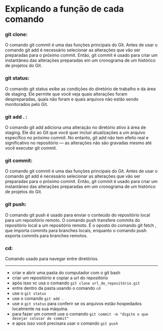 # Explicando a função de cada comando

### git clone: 
O comando git commit é uma das funções principais do Git. Antes de usar o comando git add é necessário selecionar as alterações que vão ser preparadas para o próximo commit. Então, git commit é usado para criar um instantâneo das alterações preparadas em um cronograma de um histórico de projetos do Git.

### git status: 
O comando git status exibe as condições do diretório de trabalho e da área de staging. Ele permite que você veja quais alterações foram despreparadas, quais não foram e quais arquivos não estão sendo monitorados pelo Git.

### git add . :
O comando git add adiciona uma alteração no diretório ativo à área de staging. Ele diz ao Git que você quer incluir atualizações a um arquivo específico no próximo commit. No entanto, git add não tem efeito real e significativo no repositório — as alterações não são gravadas mesmo até você executar git commit.

### git commit:
O comando git commit é uma das funções principais do Git. Antes de usar o comando git add é necessário selecionar as alterações que vão ser preparadas para o próximo commit. Então, git commit é usado para criar um instantâneo das alterações preparadas em um cronograma de um histórico de projetos do Git.

### git push:
O comando git push é usado para enviar o conteúdo do repositório local para um repositório remoto. O comando push transfere commits do repositório local a um repositório remoto. É o oposto do comando git fetch , que importa commits para branches locais, enquanto o comando push exporta commits para branches remotos.

### cd:
Comando usado para navegar entre diretórios.

<hr>

<ul>
  <li>criar e abrir uma pasta do computador com o git bash</li>
  <li>criar um repositório e copiar a url do repositório</li>
  <li>após isso vc usa o comando <code>git clone url_do_repositório.git</code></li>
  <li>entre dentro da pasta usando o comando <code>cd <nome da pasta></code></li>
  <li>use o <code>git status</code></li>
  <li>use o comando <code>git add .</code></li>
  <li>use o <code>git status</code> para conferir se os arquivos estão hospedados localmente na sua máquina.</li>
  <li>para fazer um commit use o comando <code>git commit -m "digite o que desejar colocar de commit"</code></li>
  <li>e apos isso você precisara usar o comando <code>git push</code></li>
</ul>
